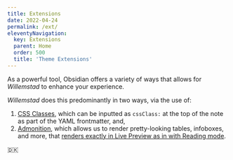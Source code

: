 ```yaml
---
title: Extensions
date: 2022-04-24
permalink: /ext/
eleventyNavigation:
  key: Extensions
  parent: Home
  order: 500
  title: 'Theme Extensions'
---
```


As a powerful tool, Obsidian offers a variety of ways that allows for *Willemstad* to enhance your experience.

*Willemstad* does this predominantly in two ways, via the use of:

1. [CSS Classes](/ext/css/), which can be inputted as `cssClass:` at the top of the note as part of the YAML frontmatter, and,
2. [Admonition](/ext/adm/), which allows us to render pretty-looking tables, infoboxes, and more, that <u>renders exactly in Live Preview as in with Reading mode</u>.


🇩🇰